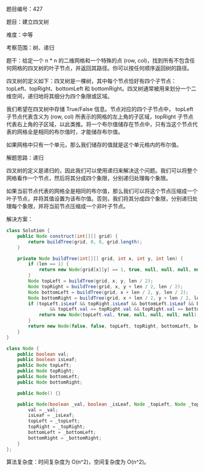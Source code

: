 题目编号：427

题目：建立四叉树

难度：中等

考察范围：树、递归

题干：给定一个 n * n 的二维网格和一个特殊的点 (row, col)，找到所有不包含任何网格的四叉树的叶子节点，并返回其路径。你可以按任何顺序返回树的路径。

四叉树的定义如下：四叉树是一棵树，其中每个节点恰好有四个子节点：topLeft、topRight、bottomLeft 和 bottomRight。四叉树通常被用来划分一个二维空间，递归地将其细分为四个象限或区域。

我们希望在四叉树中存储 True/False 信息。节点对应的四个子节点中， topLeft 子节点代表含义为 (row, col) 所表示的网格的左上角的子区域，topRight 子节点代表右上角的子区域，以此类推。将一个布尔值储存在节点中，只有当这个节点代表的网格全是相同的布尔值时，才能储存布尔值。

如果网格中只有一个单元，那么我们储存的值就是这个单元格内的布尔值。

解题思路：递归

四叉树的定义是递归的，因此我们可以使用递归来解决这个问题。我们可以将整个网格看作一个节点，然后将其分成四个象限，分别递归处理每个象限。

如果当前节点代表的网格全是相同的布尔值，那么我们可以将这个节点压缩成一个叶子节点，并将其值设置为该布尔值。否则，我们将其分成四个象限，分别递归处理每个象限，并将当前节点压缩成一个非叶子节点。

解决方案：

```java
class Solution {
    public Node construct(int[][] grid) {
        return buildTree(grid, 0, 0, grid.length);
    }

    private Node buildTree(int[][] grid, int x, int y, int len) {
        if (len == 1) {
            return new Node(grid[x][y] == 1, true, null, null, null, null);
        }
        Node topLeft = buildTree(grid, x, y, len / 2);
        Node topRight = buildTree(grid, x, y + len / 2, len / 2);
        Node bottomLeft = buildTree(grid, x + len / 2, y, len / 2);
        Node bottomRight = buildTree(grid, x + len / 2, y + len / 2, len / 2);
        if (topLeft.isLeaf && topRight.isLeaf && bottomLeft.isLeaf && bottomRight.isLeaf
                && topLeft.val == topRight.val && topRight.val == bottomLeft.val && bottomLeft.val == bottomRight.val) {
            return new Node(topLeft.val, true, null, null, null, null);
        }
        return new Node(false, false, topLeft, topRight, bottomLeft, bottomRight);
    }
}

class Node {
    public boolean val;
    public boolean isLeaf;
    public Node topLeft;
    public Node topRight;
    public Node bottomLeft;
    public Node bottomRight;

    public Node() {}

    public Node(boolean _val, boolean _isLeaf, Node _topLeft, Node _topRight, Node _bottomLeft, Node _bottomRight) {
        val = _val;
        isLeaf = _isLeaf;
        topLeft = _topLeft;
        topRight = _topRight;
        bottomLeft = _bottomLeft;
        bottomRight = _bottomRight;
    }
};
```

算法复杂度：时间复杂度为 O(n^2)，空间复杂度为 O(n^2)。